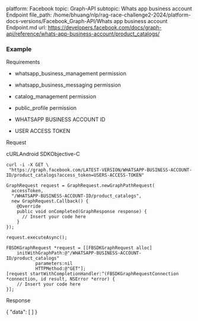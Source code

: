 platform: Facebook
topic: Graph-API
subtopic: Whats app business account Endpoint
file_path: /home/bhuang/nlp/rag-race-challenge2-2024/platform-docs-versions/Facebook_Graph-API/Whats app business account Endpoint.md
url: https://developers.facebook.com/docs/graph-api/reference/whats-app-business-account/product_catalogs/


### Example

Requirements

* whatsapp\_business\_management permission
    
* whatsapp\_business\_messaging permission
    
* catalog\_management permission
    
* public\_profile permission
    
* WHATSAPP BUSINESS ACCOUNT ID
    
* USER ACCESS TOKEN
    

Request

cURLAndroid SDKObjective-C

    curl -i -X GET \
     "https://graph.facebook.com/LATEST-VERSION/WHATSAPP-BUSINESS-ACCOUNT-ID/product_catalogs?access_token=USERS-ACCESS-TOKEN"

    GraphRequest request = GraphRequest.newGraphPathRequest(
      accessToken,
      "/WHATSAPP-BUSINESS-ACCOUNT-ID/product_catalogs",
      new GraphRequest.Callback() {
        @Override
        public void onCompleted(GraphResponse response) {
          // Insert your code here
        }
    });
    
    request.executeAsync();

    FBSDKGraphRequest *request = [[FBSDKGraphRequest alloc]
        initWithGraphPath:@"/WHATSAPP-BUSINESS-ACCOUNT-ID/product_catalogs"
               parameters:nil
               HTTPMethod:@"GET"];
    [request startWithCompletionHandler:^(FBSDKGraphRequestConnection *connection, id result, NSError *error) {
        // Insert your code here
    }];

Response

{
  "data": \[
  \]
}